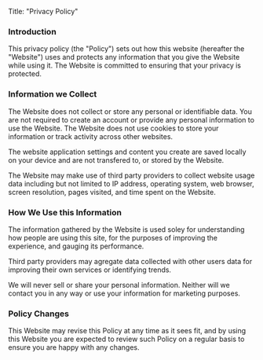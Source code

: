 
Title: "Privacy Policy"


### Introduction

This privacy policy (the "Policy") sets out how this website (hereafter the
"Website") uses and protects any information that you give the Website while
using it. The Website is committed to ensuring that your privacy is protected.

### Information we Collect

The Website does not collect or store any personal or identifiable data. You are
not required to create an account or provide any personal information to use the
Website. The Website does not use cookies to store your information or track
activity across other websites.

The website application settings and content you create are saved locally on
your device and are not transfered to, or stored by the Website.

The Website may make use of third party providers to collect website usage data
including but not limited to IP address, operating system, web browser, screen
resolution, pages visited, and time spent on the Website.

### How We Use this Information

The information gathered by the Website is used soley for understanding how
people are using this site, for the purposes of improving the experience, and
gauging its performance.

Third party providers may agregate data collected with other users data for
improving their own services or identifying trends.

We will never sell or share your personal information. Neither will we contact
you in any way or use your information for marketing purposes.

### Policy Changes

This Website may revise this Policy at any time as it sees fit, and by using
this Website you are expected to review such Policy on a regular basis to ensure
you are happy with any changes.